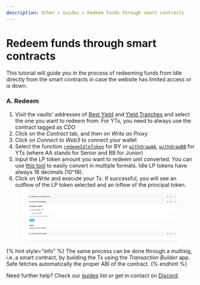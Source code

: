 ```yaml
---
description: Other > Guides > Redeem funds through smart contracts
---
```


# Redeem funds through smart contracts

This tutorial will guide you in the process of redeeming funds from Idle directly from the smart contracts in case the website has limited access or is down.&#x20;

### A. Redeem

1. Visit the vaults' addresses of [Best Yield](../../developers/best-yield/deployed-contracts.md) and [Yield Tranches](../../developers/yield-tranches/deployed-contracts/) and select the one you want to redeem from. For YTs, you need to always use the contract tagged as _CDO_
2. Click on the _Contract_ tab, and then on _Write as Proxy_
3. Click on _Connect to Web3_ to connect your wallet
4. Select the function [`redeemIdleToken`](../../developers/best-yield/methods/redeemidletoken-1.md) for BY or [`withdrawAA`](../../developers/yield-tranches/methods/withdrawaa.md), [`withdrawBB`](../../developers/yield-tranches/methods/withdrawbb.md) for YTs (where AA stands for Senior and BB for Junior)
5. Input the LP token amount you want to redeem unit converted. You can use [this tool](https://etherscan.io/unitconverter) to easily convert in multiple formats. Idle LP tokens have always 18 decimals (10^18).&#x20;
6. Click on _Write_ and execute your Tx. If successful, you will see an outflow of the LP token selected and an inflow of the principal token.

<figure><img src="../../.gitbook/assets/withdrawAA.png" alt=""><figcaption></figcaption></figure>

{% hint style="info" %}
The same process can be done through a multisig, i.e. a smart contract, by building the Tx using the _Transaction Builder_ app. Safe fetches automatically the proper ABI of the contract.
{% endhint %}

Need further help? Check our [guides](./) list or get in contact on [Discord](https://discord.com/invite/mpySAJp).
